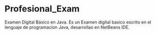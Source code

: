 # Profesional_Exam
Examen Digital Básico en Java. 
Es un Examen digital basico escrito en el lenguaje de programacion Java, desarrollao en NetBeans IDE.
